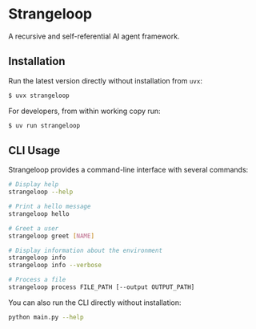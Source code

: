 # Strangeloop

A recursive and self-referential AI agent framework.

## Installation

Run the latest version directly without installation from `uvx`:

```bash
$ uvx strangeloop
```

For developers, from within working copy run:

```bash
$ uv run strangeloop
```

## CLI Usage

Strangeloop provides a command-line interface with several commands:

```bash
# Display help
strangeloop --help

# Print a hello message
strangeloop hello

# Greet a user
strangeloop greet [NAME]

# Display information about the environment
strangeloop info
strangeloop info --verbose

# Process a file
strangeloop process FILE_PATH [--output OUTPUT_PATH]
```

You can also run the CLI directly without installation:

```bash
python main.py --help
